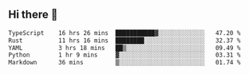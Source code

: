 ## Hi there 👋

<!--
**whirlun/whirlun** is a ✨ _special_ ✨ repository because its `README.md` (this file) appears on your GitHub profile.

Here are some ideas to get you started:

- 🔭 I’m currently working on ...
- 🌱 I’m currently learning ...
- 👯 I’m looking to collaborate on ...
- 🤔 I’m looking for help with ...
- 💬 Ask me about ...
- 📫 How to reach me: ...
- 😄 Pronouns: ...
- ⚡ Fun fact: ...
-->
<!--START_SECTION:waka-->

```txt
TypeScript    16 hrs 26 mins  ███████████▓░░░░░░░░░░░░░   47.20 %
Rust          11 hrs 16 mins  ████████░░░░░░░░░░░░░░░░░   32.37 %
YAML          3 hrs 18 mins   ██▒░░░░░░░░░░░░░░░░░░░░░░   09.49 %
Python        1 hr 9 mins     ▓░░░░░░░░░░░░░░░░░░░░░░░░   03.31 %
Markdown      36 mins         ▒░░░░░░░░░░░░░░░░░░░░░░░░   01.74 %
```

<!--END_SECTION:waka-->
